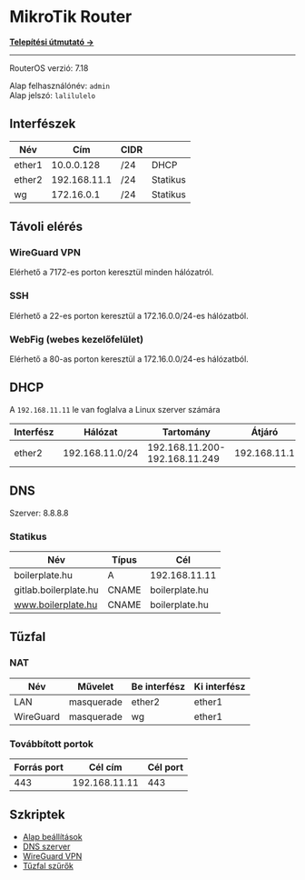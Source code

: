 # MikroTik Router

**[Telepítési útmutató →](setup.md)**

---

RouterOS verzió: 7.18

Alap felhasználónév: `admin`\
Alap jelszó: `lalilulelo`


## Interfészek

| Név | Cím | CIDR | |
|-|-|-|-|
| ether1 | 10.0.0.128 | /24 | DHCP |
| ether2 | 192.168.11.1 | /24 | Statikus |
| wg | 172.16.0.1 | /24 | Statikus |


## Távoli elérés

### WireGuard VPN

Elérhető a 7172-es porton keresztül minden hálózatról.

### SSH

Elérhető a 22-es porton keresztül a 172.16.0.0/24-es hálózatból.

### WebFig (webes kezelőfelület)

Elérhető a 80-as porton keresztül a 172.16.0.0/24-es hálózatból.


## DHCP

A `192.168.11.11` le van foglalva a Linux szerver számára

| Interfész | Hálózat | Tartomány | Átjáró | DNS szerver |
|-|-|-|-|-|
| ether2 | 192.168.11.0/24 | 192.168.11.200-192.168.11.249 | 192.168.11.1 | 192.168.11.1 |


## DNS

Szerver: 8.8.8.8

### Statikus

| Név | Típus | Cél |
|-|-|-|
| boilerplate.hu | A | 192.168.11.11 |
| gitlab.boilerplate.hu | CNAME | boilerplate.hu |
| www.boilerplate.hu | CNAME | boilerplate.hu |


## Tűzfal

### NAT

| Név | Művelet | Be interfész | Ki interfész |
|-|-|-|-|
| LAN | masquerade | ether2 | ether1 |
| WireGuard | masquerade | wg | ether1 |

### Továbbított portok

| Forrás port | Cél cím | Cél port |
|-|-|-|
| 443 | 192.168.11.11 | 443 |


## Szkriptek

- [Alap beállítások](../../config/router/basic.rsc)
- [DNS szerver](../../config/router/dns.rsc)
- [WireGuard VPN](../../config/router/wg.rsc)
- [Tűzfal szűrők](../../config/router/firewall.rsc)
